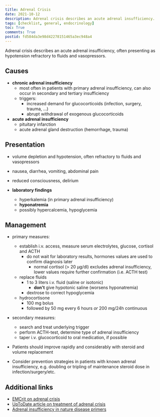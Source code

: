 ```yaml
---
title: Adrenal Crisis
date: 2021-10-12
description: Adrenal crisis describes an acute adrenal insufficiency.
tags: [checklist, general, endocrinology]
toc: True
comments: True
postid: fd584da3e98d42278151465a3ec948a4
---
```


Adrenal crisis describes an acute adrenal insufficiency, often presenting as hypotension refractory to fluids and vasopressors.

## Causes

- **chronic adrenal insufficiency**
  - most often in patients with primary adrenal insufficiency, can also occur in secondary and tertiary insufficiency
  - triggers:
    - increased demand for glucocorticoids (infection, surgery, trauma, ...)
    - abrupt withdrawal of exogenous glucocorticoids
- **acute adrenal insufficiency**
  - pituitary infarction
  - acute adrenal gland destruction (hemorrhage, trauma)

## Presentation

- volume depletion and hypotension, often refractory to fluids and vasopressors
- nausea, diarrhea, vomiting, abdominal pain
- reduced consciousness, delirium

- **laboratory findings**
  - hyperkalemia (in primary adrenal insufficiency)
  - **hyponatremia**
  - possibly hypercalcemia, hypoglycemia

## Management

- primary measures:
  - establish i.v. access, measure serum electrolytes, glucose, cortisol and ACTH
    - do not wait for laboratory results, hormones values are used to confirm diagnosis later
      - normal cortisol (> 20 µg/dl) excludes adrenal insufficiency, lower values require further confirmation (i.e. ACTH test)
  - replace fluids
    - 1 to 3 liters i.v. fluid (saline or isotonic)
      - **don't** give hypotonic saline (worsens hyponatremia)
    - dextrose to correct hypoglycemia
  - hydrocortisone
    - 100 mg bolus
    - followed by 50 mg every 6 hours *or* 200 mg/24h continuous
- secondary measures:
  - search and treat underlying trigger
  - perform ACTH-test, determine type of adrenal insufficiency
  - taper i.v. glucocorticoid to oral medication, if possible

- Patients should improve rapidly and considerably with steroid and volume replacement
- Consider prevention strategies in patients with known adrenal insufficiency, e.g. doubling or tripling of maintenance steroid dose in infection/surgery/etc.

## Additional links

- [EMCrit on adrenal crisis](https://emcrit.org/ibcc/adrenal-crisis/)
- [UpToDate article on treatment of adrenal crisis](https://www.uptodate.com/contents/treatment-of-adrenal-insufficiency-in-adults)
- [Adrenal insufficiency in nature disease primers](https://www.nature.com/articles/s41572-021-00252-7)
